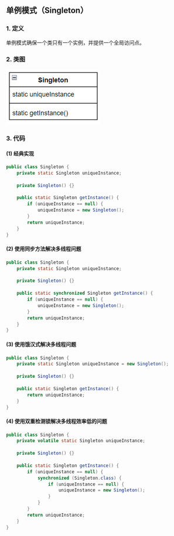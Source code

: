 ## 单例模式（Singleton）

### 1. 定义

单例模式确保一个类只有一个实例，并提供一个全局访问点。

### 2. 类图

<left><img src="images\07-singleton.png"/></left>

### 3. 代码

#### (1) 经典实现

```java
public class Singleton {
    private static Singleton uniqueInstance;

    private Singleton() {}

    public static Singleton getInstance() {
        if (uniqueInstance == null) {
            uniqueInstance = new Singleton();
        }
        return uniqueInstance;
    }
}
```

#### (2) 使用同步方法解决多线程问题

```java
public class Singleton {
    private static Singleton uniqueInstance;

    private Singleton() {}

    public static synchronized Singleton getInstance() {
        if (uniqueInstance == null) {
            uniqueInstance = new Singleton();
        }
        return uniqueInstance;
    }
}
```

#### (3) 使用饿汉式解决多线程问题

```java
public class Singleton {
    private static Singleton uniqueInstance = new Singleton();

    private Singleton() {}

    public static Singleton getInstance() {
        return uniqueInstance;
    }
}
```

#### (4) 使用双重检测锁解决多线程效率低的问题

```java
public class Singleton {
    private volatile static Singleton uniqueInstance;

    private Singleton() {}

    public static Singleton getInstance() {
        if (uniqueInstance == null) {
            synchronized (Singleton.class) {
                if (uniqueInstance == null) {
                    uniqueInstance = new Singleton();
                }
            }
        }
        return uniqueInstance;
    }
}
```
